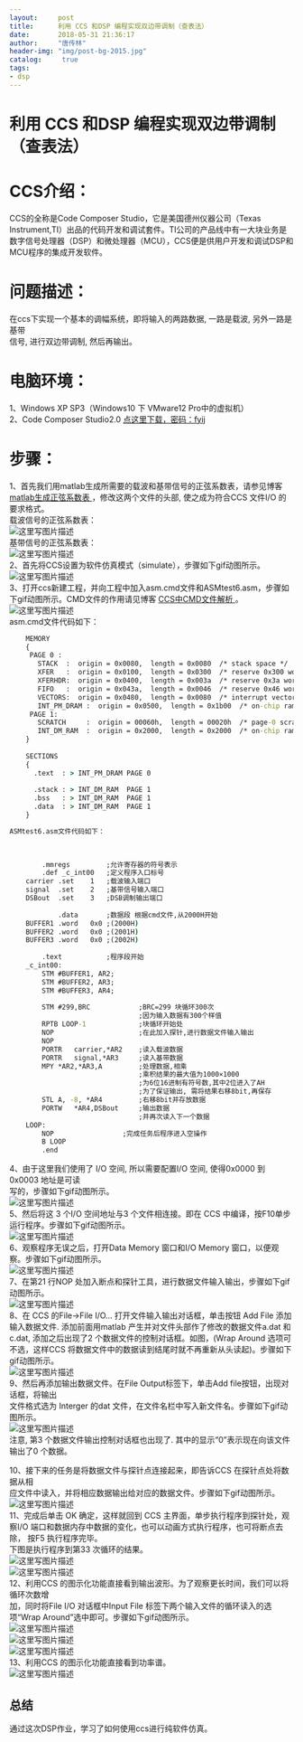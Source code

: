 ```yaml
---
layout:		post
title: 		利用 CCS 和DSP 编程实现双边带调制（查表法）
date: 		2018-05-31 21:36:17
author:		"唐传林"
header-img: "img/post-bg-2015.jpg"
catalog:	 true
tags:
- dsp
---
```

#  利用 CCS 和DSP 编程实现双边带调制（查表法）

#  CCS介绍：

CCS的全称是Code Composer Studio，它是美国德州仪器公司（Texas
Instrument,TI）出品的代码开发和调试套件。TI公司的产品线中有一大块业务是数字信号处理器（DSP）和微处理器（MCU），CCS便是供用户开发和调试DSP和MCU程序的集成开发软件。

#  问题描述：

在ccs下实现一个基本的调幅系统，即将输入的两路数据, 一路是载波, 另外一路是基带  
信号, 进行双边带调制, 然后再输出。

#  电脑环境：

1、Windows XP SP3（Windows10 下 VMware12 Pro中的虚拟机）  
2、Code Composer Studio2.0 [ 点这里下载，密码：fyij
](https://pan.baidu.com/s/1MDEHWUjBk1GcKekEu7R3ug)

#  步骤：

1、首先我们用matlab生成所需要的载波和基带信号的正弦系数表，请参见博客 [ matlab生成正弦系数表
](https://blog.csdn.net/tang_chuanlin/article/details/80511065) ，修改这两个文件的头部,
使之成为符合CCS 文件I/O 的要求格式。  
载波信号的正弦系数表：  
![这里写图片描述](http://img-blog.csdn.net/2018053015541596?watermark/2/text/aHR0cHM6Ly9ibG9nLmNzZG4ubmV0L1RhbmdfQ2h1YW5saW4=/font/5a6L5L2T/fontsize/400/fill/I0JBQkFCMA==/dissolve/70)  
基带信号的正弦系数表：  
![这里写图片描述](http://img-blog.csdn.net/201805301555096?watermark/2/text/aHR0cHM6Ly9ibG9nLmNzZG4ubmV0L1RhbmdfQ2h1YW5saW4=/font/5a6L5L2T/fontsize/400/fill/I0JBQkFCMA==/dissolve/70)  
2、首先将CCS设置为软件仿真模式（simulate），步骤如下gif动图所示。  
![这里写图片描述](http://img-blog.csdn.net/20180530160710130?watermark/2/text/aHR0cHM6Ly9ibG9nLmNzZG4ubmV0L1RhbmdfQ2h1YW5saW4=/font/5a6L5L2T/fontsize/400/fill/I0JBQkFCMA==/dissolve/70)  
3、打开ccs新建工程，并向工程中加入asm.cmd文件和ASMtest6.asm，步骤如下gif动图所示。CMD文件的作用请见博客 [
CCS中CMD文件解析 ](https://blog.csdn.net/u011392772/article/details/49760897) 。  
![这里写图片描述](http://img-blog.csdn.net/20180530161357809?watermark/2/text/aHR0cHM6Ly9ibG9nLmNzZG4ubmV0L1RhbmdfQ2h1YW5saW4=/font/5a6L5L2T/fontsize/400/fill/I0JBQkFCMA==/dissolve/70)  
asm.cmd文件代码如下：

    
```cmd    
    MEMORY
    {
     PAGE 0 :
       STACK  :  origin = 0x0080,  length = 0x0080  /* stack space */
       XFER   :  origin = 0x0100,  length = 0x0300  /* reserve 0x300 words for comm kernel */       
       XFERHDR:  origin = 0x0400,  length = 0x003a  /* reserve 0x3a words for kernel header */
       FIFO   :  origin = 0x043a,  length = 0x0046  /* reserve 0x46 words for fifo */      
       VECTORS:  origin = 0x0480,  length = 0x0080  /* interrupt vectors */
       INT_PM_DRAM :  origin = 0x0500,  length = 0x1b00  /* on-chip ram 5402 */
     PAGE 1: 
       SCRATCH     :  origin = 00060h,  length = 00020h  /* page-0 scratch-pad */    
       INT_DM_RAM  :  origin = 0x2000,  length = 0x2000  /* on-chip ram 5402 */      
    }
    
    SECTIONS
    {
      .text  : > INT_PM_DRAM PAGE 0 
    
      .stack : > INT_DM_RAM  PAGE 1
      .bss   : > INT_DM_RAM  PAGE 1
      .data  : > INT_DM_RAM  PAGE 1
    }

ASMtest6.asm文件代码如下：

    
    
        .mmregs         ;允许寄存器的符号表示
        .def _c_int00   ;定义程序入口标号
    carrier .set    1   ;载波输入端口
    signal  .set    2   ;基带信号输入端口
    DSBout  .set    3   ;DSB调制输出端口
    
            .data       ;数据段 根据cmd文件,从2000H开始
    BUFFER1 .word   0x0 ;(2000H)
    BUFFER2 .word   0x0 ;(2001H)
    BUFFER3 .word   0x0 ;(2002H)
    
        .text           ;程序段开始
    _c_int00:
        STM #BUFFER1, AR2;
        STM #BUFFER2, AR3;
        STM #BUFFER3, AR4;
    
        STM #299,BRC            ;BRC=299 块循环300次
                                ;因为输入数据有300个样值
        RPTB LOOP-1             ;块循环开始处
        NOP                     ;在此加入探针,进行数据文件输入输出
        NOP
        PORTR   carrier,*AR2    ;读入载波数据
        PORTR   signal,*AR3     ;读入基带数据
        MPY *AR2,*AR3,A         ;处理数据,相乘
                                ;乘积结果的最大值为1000×1000
                                ;为6位16进制有符号数,其中2位进入了AH
                                ;为了保证输出, 需将结果右移8bit,再保存
        STL A, -8, *AR4         ;右移8bit并存放数据
        PORTW   *AR4,DSBout     ;输出数据
                                ;并再次读入下一个数据
    LOOP:
        NOP                 ;完成任务后程序进入空操作
        B LOOP                  
        .end
```


4、由于这里我们使用了 I/O 空间, 所以需要配置I/O 空间, 使得0x0000 到0x0003 地址是可读  
写的，步骤如下gif动图所示。  
![这里写图片描述](http://img-blog.csdn.net/20180530162153858?watermark/2/text/aHR0cHM6Ly9ibG9nLmNzZG4ubmV0L1RhbmdfQ2h1YW5saW4=/font/5a6L5L2T/fontsize/400/fill/I0JBQkFCMA==/dissolve/70)  
5、然后将这 3 个I/O 空间地址与3 个文件相连接。即在 CCS 中编译，按F10单步运行程序。步骤如下gif动图所示。  
![这里写图片描述](http://img-blog.csdn.net/20180530162804861?watermark/2/text/aHR0cHM6Ly9ibG9nLmNzZG4ubmV0L1RhbmdfQ2h1YW5saW4=/font/5a6L5L2T/fontsize/400/fill/I0JBQkFCMA==/dissolve/70)  
6、观察程序无误之后，打开Data Memory 窗口和I/O Memory 窗口，以便观察。步骤如下gif动图所示。  
![这里写图片描述](http://img-blog.csdn.net/20180530163617247?watermark/2/text/aHR0cHM6Ly9ibG9nLmNzZG4ubmV0L1RhbmdfQ2h1YW5saW4=/font/5a6L5L2T/fontsize/400/fill/I0JBQkFCMA==/dissolve/70)  
7、在第21 行NOP 处加入断点和探针工具，进行数据文件输入输出，步骤如下gif动图所示。  
![这里写图片描述](http://img-blog.csdn.net/20180530163944295?watermark/2/text/aHR0cHM6Ly9ibG9nLmNzZG4ubmV0L1RhbmdfQ2h1YW5saW4=/font/5a6L5L2T/fontsize/400/fill/I0JBQkFCMA==/dissolve/70)  
8、在 CCS 的File->File I/O… 打开文件输入输出对话框，单击按钮 Add File 添加输入数据文件. 添加前面用matlab
产生并对文件头部作了修改的数据文件a.dat 和c.dat, 添加之后出现了2 个数据文件的控制对话框。如图，(Wrap Around
选项可不选，这样CCS 将数据文件中的数据读到结尾时就不再重新从头读起)。步骤如下gif动图所示。  
![这里写图片描述](http://img-blog.csdn.net/20180530164242518?watermark/2/text/aHR0cHM6Ly9ibG9nLmNzZG4ubmV0L1RhbmdfQ2h1YW5saW4=/font/5a6L5L2T/fontsize/400/fill/I0JBQkFCMA==/dissolve/70)  
9、然后再添加输出数据文件。在File Output标签下，单击Add file按钮，出现对话框，将输出  
文件格式选为 Interger 的dat 文件，在文件名栏中写入新文件名。步骤如下gif动图所示。  
![这里写图片描述](http://img-blog.csdn.net/20180530164453133?watermark/2/text/aHR0cHM6Ly9ibG9nLmNzZG4ubmV0L1RhbmdfQ2h1YW5saW4=/font/5a6L5L2T/fontsize/400/fill/I0JBQkFCMA==/dissolve/70)  
注意, 第3 个数据文件输出控制对话框也出现了. 其中的显示“0”表示现在向该文件输出了0 个数据。

10、接下来的任务是将数据文件与探针点连接起来，即告诉CCS 在探针点处将数据从相  
应文件中读入，并将相应数据输出给对应的数据文件。步骤如下gif动图所示。  
![这里写图片描述](http://img-blog.csdn.net/20180530164916292?watermark/2/text/aHR0cHM6Ly9ibG9nLmNzZG4ubmV0L1RhbmdfQ2h1YW5saW4=/font/5a6L5L2T/fontsize/400/fill/I0JBQkFCMA==/dissolve/70)  
11、完成后单击 OK 确定，这样就回到 CCS 主界面，单步执行程序到探针处，观察I/O
端口和数据内存中数据的变化，也可以动画方式执行程序，也可将断点去除， 按F5 执行程序完毕。  
下图是执行程序到第33 次循环的结果。  
![这里写图片描述](http://img-blog.csdn.net/20180530165306652?watermark/2/text/aHR0cHM6Ly9ibG9nLmNzZG4ubmV0L1RhbmdfQ2h1YW5saW4=/font/5a6L5L2T/fontsize/400/fill/I0JBQkFCMA==/dissolve/70)  
![这里写图片描述](http://img-blog.csdn.net/20180530170715275?watermark/2/text/aHR0cHM6Ly9ibG9nLmNzZG4ubmV0L1RhbmdfQ2h1YW5saW4=/font/5a6L5L2T/fontsize/400/fill/I0JBQkFCMA==/dissolve/70)  
12、利用CCS 的图示化功能直接看到输出波形。为了观察更长时间，我们可以将循环次数增  
加，同时将File I/O 对话框中Input File 标签下两个输入文件的循环读入的选项“Wrap Around”选中即可。步骤如下gif动图所示。  
![这里写图片描述](http://img-blog.csdn.net/2018053017111480?watermark/2/text/aHR0cHM6Ly9ibG9nLmNzZG4ubmV0L1RhbmdfQ2h1YW5saW4=/font/5a6L5L2T/fontsize/400/fill/I0JBQkFCMA==/dissolve/70)  
![这里写图片描述](http://img-blog.csdn.net/20180530171353783?watermark/2/text/aHR0cHM6Ly9ibG9nLmNzZG4ubmV0L1RhbmdfQ2h1YW5saW4=/font/5a6L5L2T/fontsize/400/fill/I0JBQkFCMA==/dissolve/70)  
![这里写图片描述](http://img-blog.csdn.net/20180530171749540?watermark/2/text/aHR0cHM6Ly9ibG9nLmNzZG4ubmV0L1RhbmdfQ2h1YW5saW4=/font/5a6L5L2T/fontsize/400/fill/I0JBQkFCMA==/dissolve/70)  
13、利用CCS 的图示化功能直接看到功率谱。  
![这里写图片描述](http://img-blog.csdn.net/20180530171619284?watermark/2/text/aHR0cHM6Ly9ibG9nLmNzZG4ubmV0L1RhbmdfQ2h1YW5saW4=/font/5a6L5L2T/fontsize/400/fill/I0JBQkFCMA==/dissolve/70)

##  总结

通过这次DSP作业，学习了如何使用ccs进行纯软件仿真。

